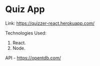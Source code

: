 # Quiz App

Link: <a href="https://quizzer-react.herokuapp.com/">https://quizzer-react.herokuapp.com/</a>

Technologies Used:

1. React.
2. Node.

API - <a href="https://opentdb.com/">https://opentdb.com/</a>
